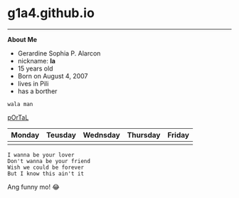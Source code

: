 # g1a4.github.io 
_______
**About Me**
- Gerardine Sophia P. Alarcon
- nickname: **Ia**
- 15 years old
- Born on August 4, 2007
- lives in Pili
- has a borther

`wala man`

[pOrTaL](https://jhsportal.adnu.edu.ph.com)

|Monday |Teusday| Wednsday |Thursday| Friday |
|-------|--------|---------|---------|--------|
| | | | | |

```
I wanna be your lover 
Don't wanna be your friend 
Wish we could be forever
But I know this ain't it
```

Ang funny mo! :joy:

